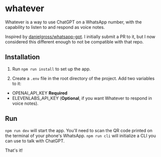 # whatever

Whatever is a way to use ChatGPT on a WhatsApp number, with the capability to listen to and respond as voice notes.

Inspired by [danielgross/whatsapp-gpt](https://github.com/danielgross/whatsapp-gpt). I initially submit a PR to it, but I now considered this different enough to not be compatible with that repo.

## Installation

1. Run `npm run install` to set up the app.

2. Create a `.env` file in the root directory of the project. Add two variables to it:

- OPENAI_API_KEY **Required**
- ELEVENLABS_API_KEY (**Optional**, if you want Whatever to respond in voice notes).

## Run

`npm run dev` will start the app. You'll need to scan the QR code printed on the terminal of your phone's WhatsApp.
`npm run cli` will initialize a CLI you can use to talk with ChatGPT.

That's it!
